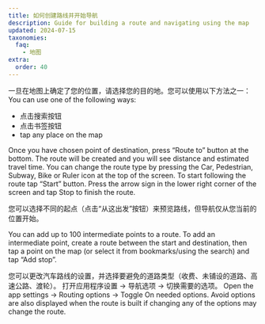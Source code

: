 ```yaml
---
title: 如何创建路线并开始导航
description: Guide for building a route and navigating using the map
updated: 2024-07-15
taxonomies:
  faq:
    - 地图
extra:
  order: 40
---
```


一旦在地图上确定了您的位置，请选择您的目的地。您可以使用以下方法之一：
You can use one of the following ways:

- 点击搜索按钮
- 点击书签按钮
- tap any place on the map

Once you have chosen point of destination, press “Route to” button at the bottom. The route will be created and you will see distance and estimated travel time. You can change the route type by pressing the Car, Pedestrian, Subway, Bike or Ruler icon at the top of the screen. To start following the route tap “Start” button. Press the arrow sign in the lower right corner of the screen and tap Stop to finish the route.

您可以选择不同的起点（点击“从这出发”按钮）来预览路线，但导航仅从您当前的位置开始。

You can add up to 100 intermediate points to a route. To add an intermediate point, create a route between the start and destination, then tap a point on the map (or select it from bookmarks/using the search) and tap “Add stop”.

您可以更改汽车路线的设置，并选择要避免的道路类型（收费、未铺设的道路、高速公路、渡轮）。
打开应用程序设置 → 导航选项 → 切换需要的选项。 Open the app settings → Routing options → Toggle On needed options. Avoid options are also displayed when the route is built if changing any of the options may change the route.
